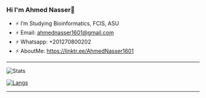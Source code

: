 ### Hi I'm Ahmed Nasser👋

- ⚡ I’m Studying Bioinformatics, FCIS, ASU
- ⚡ Email: ahmednasser1601@gmail.com
- ⚡ Whatsapp: +201270800202
- ⚡ AboutMe: https://linktr.ee/AhmedNasser1601

--------------------------------------------------

![Stats](https://github-readme-stats.vercel.app/api?username=AhmedNasser1601&include_all_commits=true&count_private=true&show_icons=true&theme=radical)

[![Langs](https://github-readme-stats.vercel.app/api/top-langs/?username=AhmedNasser1601&langs_count=8&layout=compact&show_icons=true&theme=radical)](https://github.com/anuraghazra/github-readme-stats)

--------------------------------------------------


<!--
**AhmedNasser1601/AhmedNasser1601** is a ✨ _special_ ✨ repository because its `README.md` (this file) appears on your GitHub profile.
    GitHub Stats Card
      [![Anurag's GitHub stats](https://github-readme-stats.vercel.app/api?username=anuraghazra)](https://github.com/anuraghazra/github-readme-stats)

    Hiding individual stats
      ![Anurag's GitHub stats](https://github-readme-stats.vercel.app/api?username=anuraghazra&hide=contribs,prs)

    Adding private contributions count to total commits count
      ![Anurag's GitHub stats](https://github-readme-stats.vercel.app/api?username=anuraghazra&count_private=true)

    Showing icons
      ![Anurag's GitHub stats](https://github-readme-stats.vercel.app/api?username=anuraghazra&show_icons=true)

    Themes
      ![Anurag's GitHub stats](https://github-readme-stats.vercel.app/api?username=anuraghazra&show_icons=true&theme=radical)

    GitHub Extra Pins
      [![Readme Card](https://github-readme-stats.vercel.app/api/pin/?username=anuraghazra&repo=github-readme-stats)](https://github.com/anuraghazra/github-readme-stats)

    Top Languages Card
      [![Top Langs](https://github-readme-stats.vercel.app/api/top-langs/?username=anuraghazra)](https://github.com/anuraghazra/github-readme-stats)

    Wakatime Week Stats
      [![willianrod's wakatime stats](https://github-readme-stats.vercel.app/api/wakatime?username=willianrod)](https://github.com/anuraghazra/github-readme-stats)
-->
